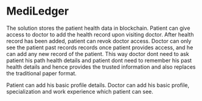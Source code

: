 # MediLedger

The solution stores the patient health data in blockchain. Patient can give access to doctor to add the health record upon visiting doctor.
After health record has been added, patient can revok doctor access. Doctor can only see the patient past records records once patient provides 
access, and he can add any new record of the patient. This way doctor dont need to ask patient his path health details and patient dont need to
remember his past health details and hence provides the trusted information and also replaces the traditional paper format.

Patient can add his basic profile details. Doctor can add his basic profile, specialization and work experience which patient can see.
